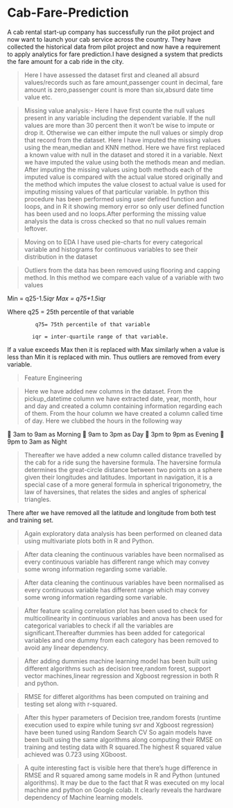 # Cab-Fare-Prediction
A cab rental start-up company has successfully run the pilot project and now want to launch your cab service across the country. They have collected the historical data from pilot project and now have a requirement to apply analytics for fare prediction.I have designed a system that predicts the fare amount for a cab ride in the city.

> Here I have assessed the dataset first and cleaned all absurd values/records such as fare amount,passenger count in decimal,
fare amount is zero,passenger count is more than six,absurd date time value etc.

> Missing value analysis:-
Here I have first counte the null values present in any variable including the dependent variable. If the null values are more than
30 percent then it won’t be wise to impute or drop it. Otherwise we can either impute the null values or simply drop that record from
the dataset. Here I have imputed the missing values using the mean,median and KNN method. Here we have first replaced a known value with null in the dataset and stored it in a variable. Next we have imputed the value using both the methods mean and median. After imputing the missing values using both methods each of the imputed value is compared with the actual value stored originally and the method which imputes the value closest to actual value is used for imputing missing values of that particular variable. In python this procedure has been performed using user defined function and loops, and in R it showing memory error so only user defined function has been used and no loops.After performing the missing value analysis the data is cross checked so that no null values remain leftover.

> Moving on to EDA I have used pie-charts for every categorical variable and histograms for continuous variables
to see their distribution in the dataset

> Outliers from the data has been removed using flooring and capping method.
In this method we compare each value of a variable with two values

Min = q25-1.5*iqr
Max = q75+1.5*iqr
 
Where q25 = 25th percentile of that variable
             
             q75= 75th percentile of that variable
 
            iqr = inter-quartile range of that variable.

If a value exceeds Max then it is replaced with Max similarly when a value is less than Min it is replaced with min.
Thus outliers are removed from every variable.

> Feature Engineering

>Here we have added new columns in the dataset. From the pickup_datetime column we have extracted date, year, month, hour and day and created a column containing information regarding each of them. From the hour column we have created a column called time of day. Here we clubbed the hours in the following way

	3am to 9am as Morning
	9am to 3pm as Day
	3pm to 9pm as Evening
	9pm to 3am as Night

> Thereafter we have added a new column called distance travelled by the cab for a ride sung the haversine formula.
The haversine formula determines the great-circle distance between two points on a sphere given their longitudes and latitudes. Important in navigation, it is a special case of a more general formula in spherical trigonometry, the law of haversines, that relates the sides and angles of spherical triangles.

There after we have removed all the latitude and longitude from both test and training set.

> Again exploratory data analysis has been performed on cleaned data using multivariate plots
 both in R and Python.

> After data cleaning the continuous variables have been normalised as every continuous variable has different range which may convey
some wrong information regarding some variable.


> After data cleaning the continuous variables have been normalised as every continuous variable has different range which may convey
some wrong information regarding some variable.

> After feature scaling correlation plot has been used to check for multicollinearity in continuous variables and anova has been used for categorical variables to check if all the variables are significant.Thereafter dummies has been added for categorical variables and one dummy from each category has been removed to avoid any linear dependency.

> After adding dummies machine learning model has been built using different algorithms such as decision tree,random forest,
support vector machines,linear regression and Xgboost regression in both R and python. 

> RMSE for differet algorithms has been computed on training and testing set along with r-squared. 

> After this hyper parameters of Decision tree,random forests (runtime execution used to expire while tuning svr and Xgboost regression) have been tuned using Random Search CV So again models have been built using the same algorithms along computing their 
RMSE on training and testing data with R squared.The highest R squared value achieved was 0.723 using XGboost.

>A quite interesting fact is visible here that there’s huge difference in RMSE and R squared among same models in R and Python (untuned algorithms). It may be due to the fact that R was executed on my local machine and python on Google colab. It clearly reveals the hardware dependency of Machine learning models.










